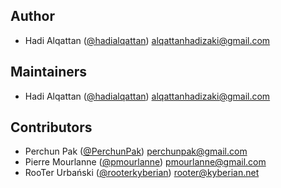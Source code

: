 ## Author

<!-- Please don't modify this section -->

- Hadi Alqattan ([@hadialqattan](https://github.com/hadialqattan))
  <alqattanhadizaki@gmail.com>

## Maintainers

<!-- Please don't modify this section -->

- Hadi Alqattan ([@hadialqattan](https://github.com/hadialqattan))
  <alqattanhadizaki@gmail.com>

## Contributors

<!-- Please write your name alphabetically and use the below template. -->
<!-- - First Last ([@username](https://github.com/username)) <example@email.com> -->

- Perchun Pak ([@PerchunPak](https://github.com/PerchunPak)) <perchunpak@gmail.com>
- Pierre Mourlanne ([@pmourlanne](https://github.com/pmourlanne)) <pmourlanne@gmail.com>
- RooTer Urbański ([@rooterkyberian](https://github.com/rooterkyberian))
  <rooter@kyberian.net>
